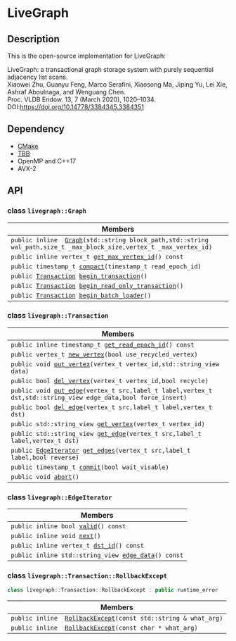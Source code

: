 # LiveGraph

## Description
This is the open-source implementation for LiveGraph:

LiveGraph: a transactional graph storage system with purely sequential adjacency list scans.  
Xiaowei Zhu, Guanyu Feng, Marco Serafini, Xiaosong Ma, Jiping Yu, Lei Xie, Ashraf Aboulnaga, and Wenguang Chen.   
Proc. VLDB Endow. 13, 7 (March 2020), 1020–1034. DOI:https://doi.org/10.14778/3384345.3384351

## Dependency
 - [CMake](https://gitlab.kitware.com/cmake/cmake)
 - [TBB](https://github.com/oneapi-src/oneTBB) 
 - OpenMP and C++17
 - AVX-2

## API

### class `livegraph::Graph` 

 Members                        |
--------------------------------|
`public inline  `[`Graph`](#d5/d1f/classlivegraph_1_1Graph_1a9eaef12fb2758edf6fba991e694fc78b)`(std::string block_path,std::string wal_path,size_t _max_block_size,vertex_t _max_vertex_id)` |
`public inline vertex_t `[`get_max_vertex_id`](#d5/d1f/classlivegraph_1_1Graph_1ae32a89731e2bb72261e46256994f50f6)`() const` |
`public timestamp_t `[`compact`](#d5/d1f/classlivegraph_1_1Graph_1a0317d09d47305d76012beeaecbb14110)`(timestamp_t read_epoch_id)` |
`public `[`Transaction`](#de/d80/classlivegraph_1_1Transaction)` `[`begin_transaction`](#d5/d1f/classlivegraph_1_1Graph_1a0dc3e75cc1a569c887ed3644aa58c25d)`()` |
`public `[`Transaction`](#de/d80/classlivegraph_1_1Transaction)` `[`begin_read_only_transaction`](#d5/d1f/classlivegraph_1_1Graph_1a859327efb8164edb84b4cbad088ed129)`()` |
`public `[`Transaction`](#de/d80/classlivegraph_1_1Transaction)` `[`begin_batch_loader`](#d5/d1f/classlivegraph_1_1Graph_1a16e393872779448ceec388242e7840b9)`()` |

### class `livegraph::Transaction` 

 Members                        |
--------------------------------|
`public inline timestamp_t `[`get_read_epoch_id`](#de/d80/classlivegraph_1_1Transaction_1a4cfbb234332801135186637581c703bb)`() const` |
`public vertex_t `[`new_vertex`](#de/d80/classlivegraph_1_1Transaction_1ab56133b8ed4004eab383dc4d4a1ea52c)`(bool use_recycled_vertex)` |
`public void `[`put_vertex`](#de/d80/classlivegraph_1_1Transaction_1adae09fe945b64a309973657b55317138)`(vertex_t vertex_id,std::string_view data)` |
`public bool `[`del_vertex`](#de/d80/classlivegraph_1_1Transaction_1a83b4e9b86c13890c8d7019778149a545)`(vertex_t vertex_id,bool recycle)` |
`public void `[`put_edge`](#de/d80/classlivegraph_1_1Transaction_1aecf88f276f3768a5b0d01253b64ae21b)`(vertex_t src,label_t label,vertex_t dst,std::string_view edge_data,bool force_insert)` |
`public bool `[`del_edge`](#de/d80/classlivegraph_1_1Transaction_1a5b22fa1a3b0a1e33874bfbd99755c597)`(vertex_t src,label_t label,vertex_t dst)` |
`public std::string_view `[`get_vertex`](#de/d80/classlivegraph_1_1Transaction_1a1cd41d8828d4ad5096ded9f340f0ae24)`(vertex_t vertex_id)` |
`public std::string_view `[`get_edge`](#de/d80/classlivegraph_1_1Transaction_1ad445ab1a95bfb81829ef3a9c1e221573)`(vertex_t src,label_t label,vertex_t dst)` |
`public `[`EdgeIterator`](#d4/d30/classlivegraph_1_1EdgeIterator)` `[`get_edges`](#de/d80/classlivegraph_1_1Transaction_1aaec4015431a6afd9c710b3fca427555d)`(vertex_t src,label_t label,bool reverse)` |
`public timestamp_t `[`commit`](#de/d80/classlivegraph_1_1Transaction_1a6a3b303f8a44d7757d3b9cf8c79f23a0)`(bool wait_visable)` |
`public void `[`abort`](#de/d80/classlivegraph_1_1Transaction_1a11db8852227f0bf3bf103483032711f5)`()` |

### class `livegraph::EdgeIterator` 

 Members                        |
--------------------------------|
`public inline bool `[`valid`](#d4/d30/classlivegraph_1_1EdgeIterator_1a016d207a852844281c3e4d33afb9bde5)`() const` |
`public inline void `[`next`](#d4/d30/classlivegraph_1_1EdgeIterator_1aa3af5e0a36848a3da43791744808a534)`()` |
`public inline vertex_t `[`dst_id`](#d4/d30/classlivegraph_1_1EdgeIterator_1a3a545a34b93fcb7a10da270d62195e05)`() const` |
`public inline std::string_view `[`edge_data`](#d4/d30/classlivegraph_1_1EdgeIterator_1aaa5ea498742f1f244d52ef596f652f57)`() const` |

### class `livegraph::Transaction::RollbackExcept` 

```cpp
class livegraph::Transaction::RollbackExcept : public runtime_error
```  

 Members                        |
--------------------------------|
`public inline  `[`RollbackExcept`](#df/d6f/classlivegraph_1_1Transaction_1_1RollbackExcept_1a5495fa81b025448e10b3f754b2065bd6)`(const std::string & what_arg)` |
`public inline  `[`RollbackExcept`](#df/d6f/classlivegraph_1_1Transaction_1_1RollbackExcept_1a470f073f1e4a421ee91b17aa218f296d)`(const char * what_arg)` |

